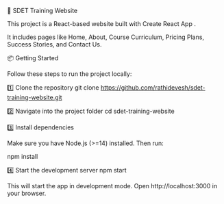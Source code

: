 🚀 SDET Training Website

This project is a React-based website built with Create React App
.

It includes pages like Home, About, Course Curriculum, Pricing Plans, Success Stories, and Contact Us.

📦 Getting Started

Follow these steps to run the project locally:

1️⃣ Clone the repository
git clone https://github.com/rathidevesh/sdet-training-website.git

2️⃣ Navigate into the project folder
cd sdet-training-website

3️⃣ Install dependencies

Make sure you have Node.js (>=14) installed.
Then run:

npm install

4️⃣ Start the development server
npm start


This will start the app in development mode.
Open http://localhost:3000 in your browser.
